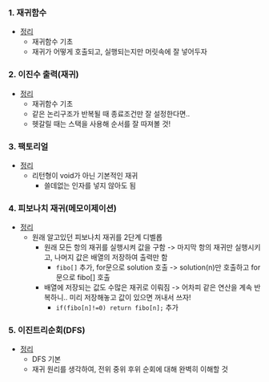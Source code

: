 ### 1. 재귀함수
- [정리](https://github.com/ssu18/TIL/blob/main/Problem%20Solving/Inflearn/Recuresive%2C%20Tree%2C%20Graph(DFS%2C%20BFS%20Basic)/P1.md)
  - 재귀함수 기초
  - 재귀가 어떻게 호출되고, 실행되는지만 머릿속에 잘 넣어두자

### 2. 이진수 출력(재귀)
- [정리](https://github.com/ssu18/TIL/blob/main/Problem%20Solving/Inflearn/Recuresive%2C%20Tree%2C%20Graph(DFS%2C%20BFS%20Basic)/P2.md)
  - 재귀함수 기초
  - 같은 논리구조가 반복될 때 종료조건만 잘 설정한다면..
  - 헷갈릴 때는 스택을 사용해 순서를 잘 따져볼 것!

### 3. 팩토리얼
- [정리](https://github.com/ssu18/TIL/blob/main/Problem%20Solving/Inflearn/Recuresive%2C%20Tree%2C%20Graph(DFS%2C%20BFS%20Basic)/P3.md)
  - 리턴형이 void가 아닌 기본적인 재귀
    - 쓸데없는 인자를 넣지 않아도 됨

### 4. 피보나치 재귀(메모이제이션)
- [정리](https://github.com/ssu18/TIL/blob/main/Problem%20Solving/Inflearn/Recuresive%2C%20Tree%2C%20Graph(DFS%2C%20BFS%20Basic)/P4.md)
  - 원래 알고있던 피보나치 재귀를 2단계 디벨롭
    - 원래 모든 항의 재귀를 실행시켜 값을 구함 -> 마지막 항의 재귀만 실행시키고, 나머지 값은 배열의 저장하여 출력만 함
      - `fibo[]` 추가, for문으로 solution 호출 -> solution(n)만 호출하고 for문으로 fibo[] 호출
    - 배열에 저장되는 값도 수많은 재귀로 이뤄짐 -> 어차피 같은 연산을 계속 반복하니.. 미리 저장해놓고 값이 있으면 꺼내서 쓰자!
      - `if(fibo[n]!=0) return fibo[n];` 추가

### 5. 이진트리순회(DFS)
- [정리](https://github.com/ssu18/TIL/blob/main/Problem%20Solving/Inflearn/Recuresive%2C%20Tree%2C%20Graph(DFS%2C%20BFS%20Basic)/P5.md)
  - DFS 기본
  - 재귀 원리를 생각하여, 전위 중위 후위 순회에 대해 완벽히 이해할 것